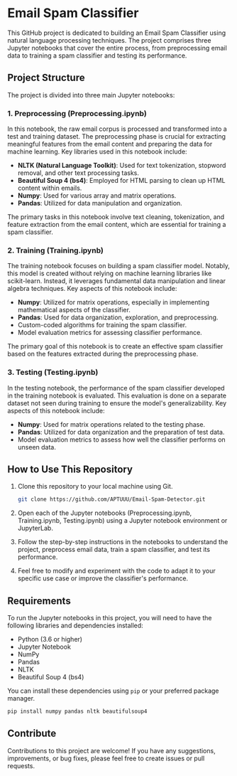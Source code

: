 # Email Spam Classifier

This GitHub project is dedicated to building an Email Spam Classifier using natural language processing techniques. The project comprises three Jupyter notebooks that cover the entire process, from preprocessing email data to training a spam classifier and testing its performance.

## Project Structure

The project is divided into three main Jupyter notebooks:

### 1. Preprocessing (Preprocessing.ipynb)

In this notebook, the raw email corpus is processed and transformed into a test and training dataset. The preprocessing phase is crucial for extracting meaningful features from the email content and preparing the data for machine learning. Key libraries used in this notebook include:

- **NLTK (Natural Language Toolkit)**: Used for text tokenization, stopword removal, and other text processing tasks.
- **Beautiful Soup 4 (bs4)**: Employed for HTML parsing to clean up HTML content within emails.
- **Numpy**: Used for various array and matrix operations.
- **Pandas**: Utilized for data manipulation and organization.

The primary tasks in this notebook involve text cleaning, tokenization, and feature extraction from the email content, which are essential for training a spam classifier.

### 2. Training (Training.ipynb)

The training notebook focuses on building a spam classifier model. Notably, this model is created without relying on machine learning libraries like scikit-learn. Instead, it leverages fundamental data manipulation and linear algebra techniques. Key aspects of this notebook include:

- **Numpy**: Utilized for matrix operations, especially in implementing mathematical aspects of the classifier.
- **Pandas**: Used for data organization, exploration, and preprocessing.
- Custom-coded algorithms for training the spam classifier.
- Model evaluation metrics for assessing classifier performance.

The primary goal of this notebook is to create an effective spam classifier based on the features extracted during the preprocessing phase.

### 3. Testing (Testing.ipynb)

In the testing notebook, the performance of the spam classifier developed in the training notebook is evaluated. This evaluation is done on a separate dataset not seen during training to ensure the model's generalizability. Key aspects of this notebook include:

- **Numpy**: Used for matrix operations related to the testing phase.
- **Pandas**: Utilized for data organization and the preparation of test data.
- Model evaluation metrics to assess how well the classifier performs on unseen data.

## How to Use This Repository

1. Clone this repository to your local machine using Git.

   ```bash
   git clone https://github.com/APTUUU/Email-Spam-Detector.git
   ```

2. Open each of the Jupyter notebooks (Preprocessing.ipynb, Training.ipynb, Testing.ipynb) using a Jupyter notebook environment or JupyterLab.

3. Follow the step-by-step instructions in the notebooks to understand the project, preprocess email data, train a spam classifier, and test its performance.

4. Feel free to modify and experiment with the code to adapt it to your specific use case or improve the classifier's performance.

## Requirements

To run the Jupyter notebooks in this project, you will need to have the following libraries and dependencies installed:

- Python (3.6 or higher)
- Jupyter Notebook
- NumPy
- Pandas
- NLTK
- Beautiful Soup 4 (bs4)

You can install these dependencies using `pip` or your preferred package manager.

```bash
pip install numpy pandas nltk beautifulsoup4
```

## Contribute

Contributions to this project are welcome! If you have any suggestions, improvements, or bug fixes, please feel free to create issues or pull requests.

